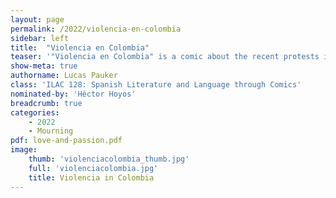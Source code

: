 ```yaml
---
layout: page
permalink: /2022/violencia-en-colombia
sidebar: left
title:  "Violencia en Colombia"
teaser: '"Violencia en Colombia" is a comic about the recent protests in Colombia. The protests began in April 2021 in response to a tax increase but transformed into a protest against the corruption in government and protesters demanded large reforms in the Colombian government. The comic is centered around the story of Lucas Villa, a young Colombian who was killed protesting. His death inspired others to protest for change in the Colombian government.'
show-meta: true
authorname: Lucas Pauker
class: 'ILAC 128: Spanish Literature and Language through Comics'
nominated-by: 'Héctor Hoyos'
breadcrumb: true
categories:
    - 2022
	- Mourning
pdf: love-and-passion.pdf
image:
    thumb: 'violenciacolombia_thumb.jpg'
	full: 'violenciacolombia.jpg'
    title: Violencia in Colombia
---
```

